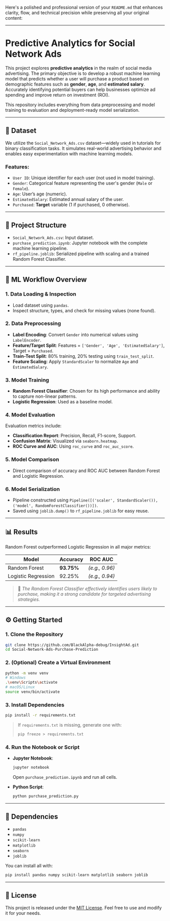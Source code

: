 Here's a polished and professional version of your `README.md` that enhances clarity, flow, and technical precision while preserving all your original content:

---

# Predictive Analytics for Social Network Ads

This project explores **predictive analytics** in the realm of social media advertising. The primary objective is to develop a robust machine learning model that predicts whether a user will purchase a product based on demographic features such as **gender**, **age**, and **estimated salary**. Accurately identifying potential buyers can help businesses optimize ad spending and improve return on investment (ROI).

This repository includes everything from data preprocessing and model training to evaluation and deployment-ready model serialization.

---

## 📂 Dataset

We utilize the `Social_Network_Ads.csv` dataset—widely used in tutorials for binary classification tasks. It simulates real-world advertising behavior and enables easy experimentation with machine learning models.

### Features:

* `User ID`: Unique identifier for each user (not used in model training).
* `Gender`: Categorical feature representing the user's gender (`Male` or `Female`).
* `Age`: User’s age (numeric).
* `EstimatedSalary`: Estimated annual salary of the user.
* `Purchased`: **Target** variable (1 if purchased, 0 otherwise).

---

## 🧱 Project Structure

* `Social_Network_Ads.csv`: Input dataset.
* `purchase_prediction.ipynb`: Jupyter notebook with the complete machine learning pipeline.
* `rf_pipeline.joblib`: Serialized pipeline with scaling and a trained Random Forest Classifier.

---

## 🔁 ML Workflow Overview

### 1. **Data Loading & Inspection**

* Load dataset using `pandas`.
* Inspect structure, types, and check for missing values (none found).

### 2. **Data Preprocessing**

* **Label Encoding**: Convert `Gender` into numerical values using `LabelEncoder`.
* **Feature/Target Split**: Features = `['Gender', 'Age', 'EstimatedSalary']`, Target = `Purchased`.
* **Train-Test Split**: 80% training, 20% testing using `train_test_split`.
* **Feature Scaling**: Apply `StandardScaler` to normalize `Age` and `EstimatedSalary`.

### 3. **Model Training**

* **Random Forest Classifier**: Chosen for its high performance and ability to capture non-linear patterns.
* **Logistic Regression**: Used as a baseline model.

### 4. **Model Evaluation**

Evaluation metrics include:

* **Classification Report**: Precision, Recall, F1-score, Support.
* **Confusion Matrix**: Visualized via `seaborn.heatmap`.
* **ROC Curve and AUC**: Using `roc_curve` and `roc_auc_score`.

### 5. **Model Comparison**

* Direct comparison of accuracy and ROC AUC between Random Forest and Logistic Regression.

### 6. **Model Serialization**

* Pipeline constructed using `Pipeline([('scaler', StandardScaler()), ('model', RandomForestClassifier())])`.
* Saved using `joblib.dump()` to `rf_pipeline.joblib` for easy reuse.

---

## 📊 Results

Random Forest outperformed Logistic Regression in all major metrics:

| Model               | Accuracy   | ROC AUC        |
| ------------------- | ---------- | -------------- |
| Random Forest       | **93.75%** | *(e.g., 0.96)* |
| Logistic Regression | 92.25%     | *(e.g., 0.94)* |

> 📌 *The Random Forest Classifier effectively identifies users likely to purchase, making it a strong candidate for targeted advertising strategies.*

---

## ⚙️ Getting Started

### 1. Clone the Repository

```bash
git clone https://github.com/BlackAlpha-debug/InsightAd.git
cd Social-Network-Ads-Purchase-Prediction
```

### 2. (Optional) Create a Virtual Environment

```bash
python -m venv venv
# Windows
.\venv\Scripts\activate
# macOS/Linux
source venv/bin/activate
```

### 3. Install Dependencies

```bash
pip install -r requirements.txt
```

> If `requirements.txt` is missing, generate one with:
>
> ```bash
> pip freeze > requirements.txt
> ```

### 4. Run the Notebook or Script

* **Jupyter Notebook**:

  ```bash
  jupyter notebook
  ```

  Open `purchase_prediction.ipynb` and run all cells.
* **Python Script**:

  ```bash
  python purchase_prediction.py
  ```

---

## 🧰 Dependencies

* `pandas`
* `numpy`
* `scikit-learn`
* `matplotlib`
* `seaborn`
* `joblib`

You can install all with:

```bash
pip install pandas numpy scikit-learn matplotlib seaborn joblib
```

---

## 📎 License

This project is released under the [MIT License](LICENSE). Feel free to use and modify it for your needs.


